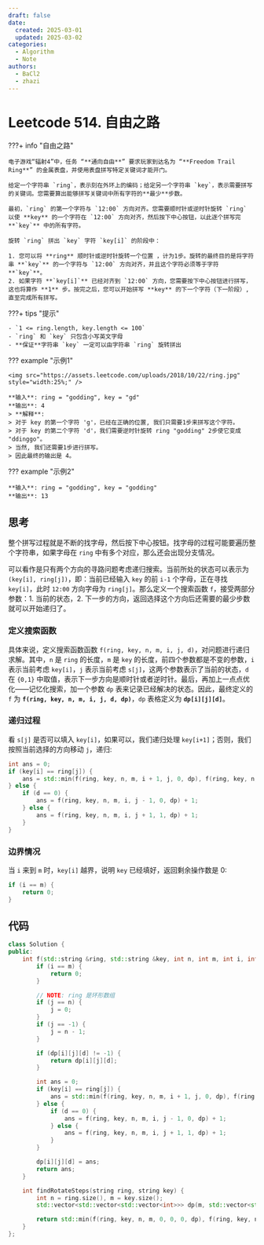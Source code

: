 ```yaml
---
draft: false
date:
  created: 2025-03-01
  updated: 2025-03-02
categories:
  - Algorithm
  - Note
authors:
  - BaCl2
  - zhazi
---
```


# Leetcode 514. 自由之路

???+ info "自由之路"

    电子游戏“辐射4”中，任务 “**通向自由**” 要求玩家到达名为 “**Freedom Trail Ring**” 的金属表盘，并使用表盘拼写特定关键词才能开门。

    给定一个字符串 `ring`，表示刻在外环上的编码；给定另一个字符串 `key`，表示需要拼写的关键词。您需要算出能够拼写关键词中所有字符的**最少**步数。

    最初，`ring` 的第一个字符与 `12:00` 方向对齐。您需要顺时针或逆时针旋转 `ring` 以使 **key** 的一个字符在 `12:00` 方向对齐，然后按下中心按钮，以此逐个拼写完 **`key`** 中的所有字符。

    旋转 `ring` 拼出 `key` 字符 `key[i]` 的阶段中：

    1. 您可以将 **ring** 顺时针或逆时针旋转一个位置 ，计为1步。旋转的最终目的是将字符串 **`key`** 的一个字符与 `12:00` 方向对齐，并且这个字符必须等于字符 **`key`**。
    2. 如果字符 **`key[i]`** 已经对齐到 `12:00` 方向，您需要按下中心按钮进行拼写，这也将算作 **1** 步。按完之后，您可以开始拼写 **key** 的下一个字符（下一阶段）, 直至完成所有拼写。

???+ tips "提示"

    - `1 <= ring.length, key.length <= 100`
    - `ring` 和 `key` 只包含小写英文字母
    - **保证**字符串 `key` 一定可以由字符串 `ring` 旋转拼出

<!-- more -->

??? example "示例1"

    <img src="https://assets.leetcode.com/uploads/2018/10/22/ring.jpg" style="width:25%;" />

    **输入**: ring = "godding", key = "gd"  
    **输出**: 4  
    > **解释**:  
    > 对于 key 的第一个字符 'g'，已经在正确的位置, 我们只需要1步来拼写这个字符。 
    > 对于 key 的第二个字符 'd'，我们需要逆时针旋转 ring "godding" 2步使它变成 "ddinggo"。  
    > 当然, 我们还需要1步进行拼写。  
    > 因此最终的输出是 4。  


??? example "示例2"

    **输入**: ring = "godding", key = "godding"  
    **输出**: 13

## 思考
整个拼写过程就是不断的找字母，然后按下中心按钮。找字母的过程可能要遍历整个字符串，如果字母在 `ring` 中有多个对应，那么还会出现分支情况。

可以看作是只有两个方向的寻路问题考虑递归搜索。当前所处的状态可以表示为 `(key[i], ring[j])`，即：当前已经输入 `key` 的前 `i-1` 个字母，正在寻找 `key[i]`，此时 `12:00` 方向字母为 `ring[j]`。那么定义一个搜索函数 `f`，接受两部分参数：1. 当前的状态，2. 下一步的方向，返回选择这个方向后还需要的最少步数就可以开始递归了。

### 定义搜索函数
具体来说，定义搜索函数函数 `f(ring, key, n, m, i, j, d)`，对问题进行递归求解。其中，`n` 是 `ring` 的长度，`m` 是 `key` 的长度，前四个参数都是不变的参数，`i` 表示当前考虑 `key[i]`，`j` 表示当前考虑 `s[j]`，这两个参数表示了当前的状态，`d` 在 `{0,1}` 中取值，表示下一步方向是顺时针或者逆时针。最后，再加上一点点优化——记忆化搜索，加一个参数 `dp` 表来记录已经解决的状态。因此，最终定义的 `f` 为 **`f(ring, key, n, m, i, j, d, dp)`**，`dp` 表格定义为 **`dp[i][j][d]`**。

### 递归过程
看 `s[j]` 是否可以填入 `key[i]`，如果可以，我们递归处理 `key[i+1]`；否则，我们按照当前选择的方向移动 `j`，递归:

```c++
int ans = 0;
if (key[i] == ring[j]) {
    ans = std::min(f(ring, key, n, m, i + 1, j, 0, dp), f(ring, key, n, m, i + 1, j, 1, dp)) + 1;
} else {
    if (d == 0) {
        ans = f(ring, key, n, m, i, j - 1, 0, dp) + 1;
    } else {
        ans = f(ring, key, n, m, i, j + 1, 1, dp) + 1;
    }
}
```

### 边界情况
当 `i` 来到 `m` 时，`key[i]` 越界，说明 `key` 已经填好，返回剩余操作数是 0:

```c++
if (i == m) {
    return 0;
}
```

## 代码

```cpp
class Solution {
public:
    int f(std::string &ring, std::string &key, int n, int m, int i, int j, int d,std::vector<std::vector<std::vector<int>>> &dp) {
        if (i == m) {
            return 0;
        }

        // NOTE: ring 是环形数组
        if (j == n) {
            j = 0;
        }
        if (j == -1) {
            j = n - 1;
        }

        if (dp[i][j][d] != -1) {
            return dp[i][j][d];
        }

        int ans = 0;
        if (key[i] == ring[j]) {
            ans = std::min(f(ring, key, n, m, i + 1, j, 0, dp), f(ring, key, n, m, i + 1, j, 1, dp)) + 1;
        } else {
            if (d == 0) {
                ans = f(ring, key, n, m, i, j - 1, 0, dp) + 1;
            } else {
                ans = f(ring, key, n, m, i, j + 1, 1, dp) + 1;
            }
        }

        dp[i][j][d] = ans;
        return ans;
    }

    int findRotateSteps(string ring, string key) {
        int n = ring.size(), m = key.size();
        std::vector<std::vector<std::vector<int>>> dp(m, std::vector<std::vector<int>> (n, std::vector<int> (2, -1)));

        return std::min(f(ring, key, n, m, 0, 0, 0, dp), f(ring, key, n,m, 0, 0, 1, dp));
    }
};
```
